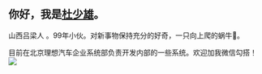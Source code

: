  ## 你好，我是<a href="https://shaoxiongdu.cn" target="_blank">杜少雄</a>。
 山西吕梁人 。99年小伙。对新事物保持充分的好奇，一只向上爬的蜗牛🐌。
 
 目前在北京理想汽车企业系统部负责开发内部的一些系统。欢迎加我微信勾搭！
 <img src="https://github-readme-stats.vercel.app/api?cache_seconds=1800&username=shaoxiongdu&hide_border=false&show_icons=true&hide_title=true&width=450&include_all_commits=true&count_private=true&theme=buefy&locale=cn&line_hight=20" />
  



